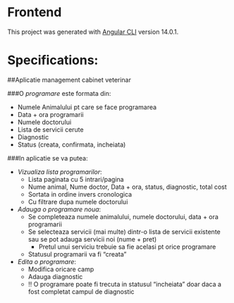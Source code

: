 # Frontend

This project was generated with [Angular CLI](https://github.com/angular/angular-cli) version 14.0.1.

# Specifications:
##Aplicatie management cabinet veterinar

###O _programare_ este formata din:
* Numele Animalului pt care se face programarea
* Data + ora programarii
* Numele doctorului
* Lista de servicii cerute
* Diagnostic
* Status (creata, confirmata, incheiata)

###In aplicatie se va putea:
* _Vizualiza lista programarilor_:
  * Lista paginata cu 5 intrari/pagina
  * Nume animal, Nume doctor, Data + ora, status, diagnostic, total cost
  * Sortata in ordine invers cronologica
  * Cu filtrare dupa numele doctorului
* _Adauga o programare noua_:
  * Se completeaza numele animalului, numele doctorului, data + ora programarii
  * Se selecteaza servicii (mai multe) dintr-o lista de servicii existente sau se pot adauga servicii noi (nume + pret)
    * Pretul unui serviciu trebuie sa fie acelasi pt orice programare
  * Statusul programarii va fi “creata”
* _Edita o programare_:
  * Modifica oricare camp
  * Adauga diagnostic
  * !! O programare poate fi trecuta in statusul “incheiata” doar daca a fost completat campul de diagnostic
